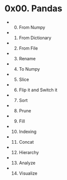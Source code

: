 # 0x00. Pandas

- 0. From Numpy

- 1. From Dictionary

- 2. From File

- 3. Rename

- 4. To Numpy

- 5. Slice

- 6. Flip it and Switch it

- 7. Sort

- 8. Prune

- 9. Fill

- 10. Indexing

- 11. Concat

- 12. Hierarchy

- 13. Analyze

- 14. Visualize
